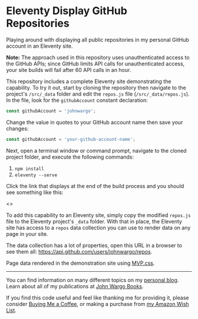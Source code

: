 # Eleventy Display GitHub Repositories

Playing around with displaying all public repositories in my personal GitHub account in an Eleventy site.

**Note:** The approach used in this repository uses unauthenticated access to the GitHub APIs; since GitHub limits API calls for unauthenticated access, your site builds will fail after 60 API calls in an hour.  

This repository includes a complete Eleventy site demonstrating the capability. To try it out, start by cloning the repository then navigate to the project's `/src/_data` folder and edit the `repos.js` file (`/src/_data/repos.js`).  In the file, look for the `githubAccount` constant declaration:

```js
const githubAccount = 'johnwargo';
```

Change the value in quotes to your GitHub account name then save your changes:

```js
const githubAccount = 'your-github-account-name';
```

Next, open a terminal window or command prompt, navigate to the cloned project folder, and execute the following commands:

1. `npm install`
2. `eleventy --serve`

Click the link that displays at the end of the build process and you should see something like this:

<<screen shot>>

To add this capability to an Eleventy site, simply copy the modified `repos.js` file to the Eleventy project's `_data` folder. With that in place, the Eleventy site has access to a `repos` data collection you can use to render data on any page in your site.

The data collection has a lot of properties, open this URL in a browser to see them all: https://api.github.com/users/johnwargo/repos.

Page data rendered in the demonstration site using [MVP.css](https://andybrewer.github.io/mvp/).

***

You can find information on many different topics on my [personal blog](http://www.johnwargo.com). Learn about all of my publications at [John Wargo Books](http://www.johnwargobooks.com).

If you find this code useful and feel like thanking me for providing it, please consider <a href="https://www.buymeacoffee.com/johnwargo" target="_blank">Buying Me a Coffee</a>, or making a purchase from [my Amazon Wish List](https://amzn.com/w/1WI6AAUKPT5P9).
